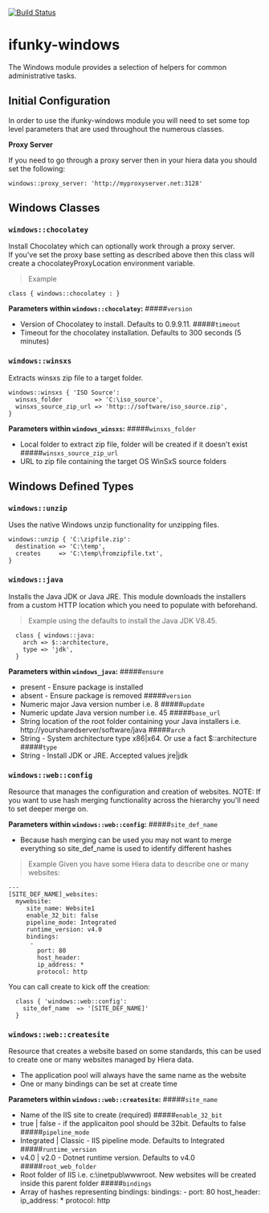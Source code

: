 [![Build Status](https://travis-ci.org/ifunky/ifunky-windows.svg?branch=master)](https://travis-ci.org/ifunky/ifunky-windows)

ifunky-windows
=======

The Windows module provides a selection of helpers for common administrative tasks.

Initial Configuration
---------------------
In order to use the ifunky-windows module you will need to set some top level parameters that are used throughout the numerous classes.

**Proxy Server**

If you need to go through a proxy server then in your hiera data you should set the following:

    windows::proxy_server: 'http://myproxyserver.net:3128'


Windows Classes
---------------
### `windows::chocolatey`

Install Chocolatey which can optionally work through a proxy server.  
If you've set the proxy base setting as described above then this class will create a chocolateyProxyLocation environment variable.

> Example
```windows::chocolatey
class { windows::chocolatey : }
```
**Parameters within `windows::chocolatey`:**
#####`version`
  * Version of Chocolatey to install.  Defaults to 0.9.9.11.
#####`timeout `
  * Timeout for the chocolatey installation.  Defaults to 300 seconds (5 minutes)

### `windows::winsxs`

Extracts winsxs zip file to a target folder.

```windows:winsxs
windows::winsxs { 'ISO Source':
  winsxs_folder         => 'C:\iso_source',
  winsxs_source_zip_url => 'http:://software/iso_source.zip',
}
```
**Parameters within `windows_winsxs`:**
#####`winsxs_folder`
  * Local folder to extract zip file, folder will be created if it doesn't exist
#####`winsxs_source_zip_url `
  * URL to zip file containing the target OS WinSxS source folders

Windows Defined Types
---------------------

### `windows::unzip`

Uses the native Windows unzip functionality for unzipping files.

```windows:unzip
windows::unzip { 'C:\zipfile.zip':
  destination => 'C:\temp',
  creates     => 'C:\temp\fromzipfile.txt',
}
```
### `windows::java`

Installs the Java JDK or Java JRE.  This module downloads the installers from a custom HTTP location which you need to populate with beforehand.

> Example using the defaults to install the Java JDK V8.45.

      class { windows::java:
        arch => $::architecture,
        type => 'jdk',
      }

**Parameters within `windows_java`:**
#####`ensure`
  * present - Ensure package is installed
  * absent - Ensure package is removed
#####`version`
  * Numeric major Java version number i.e. 8
 #####`update`
  * Numeric update Java version number i.e. 45
#####`base_url`
  * String location of the root folder containing your Java installers i.e. http://yoursharedserver/software/java
#####`arch`
  * String - System architecture type x86|x64.   Or use a fact $::architecture
#####`type`
  * String - Install JDK or JRE.  Accepted values jre|jdk

### `windows::web::config`

Resource that manages the configuration and creation of websites.
NOTE: If you want to use hash merging functionality across the hierarchy you'll need to set deeper merge on.

**Parameters within `windows::web::config`:**
#####`site_def_name`
  * Because hash merging can be used you may not want to merge everything so site_def_name is used to identify different hashes

> Example
Given you have some Hiera data to describe one or many websites:

    ---
    [SITE_DEF_NAME]_websites:
      mywebsite:
         site_name: Website1
         enable_32_bit: false
         pipeline_mode: Integrated
         runtime_version: v4.0
         bindings:
          -
            port: 80
            host_header:
            ip_address: *
            protocol: http

You can call create to kick off the creation:

      class { 'windows::web::config':
        site_def_name  => '[SITE_DEF_NAME]'
      }

### `windows::web::createsite`

Resource that creates a website based on some standards, this can be used to create one or many websites managed by Hiera data.

 - The application pool will always have the same name as the website
 - One or many bindings can be set at create time

**Parameters within `windows::web::createsite`:**
#####`site_name`
  * Name of the IIS site to create (required)
#####`enable_32_bit`
  * true | false - if the applicaiton pool should be 32bit. Defaults to false
#####`pipeline_mode`
  * Integrated | Classic - IIS pipeline mode.  Defaults to Integrated
#####`runtime_version`
  * v4.0 | v2.0 - Dotnet runtime version.  Defaults to v4.0
#####`root_web_folder`
  * Root folder of IIS i.e. c:\inetpub\wwwroot.  New websites will be created inside this parent folder
#####`bindings`
  * Array of hashes representing bindings:
  bindings:
          -
            port: 80
            host_header:
            ip_address: *
            protocol: http
